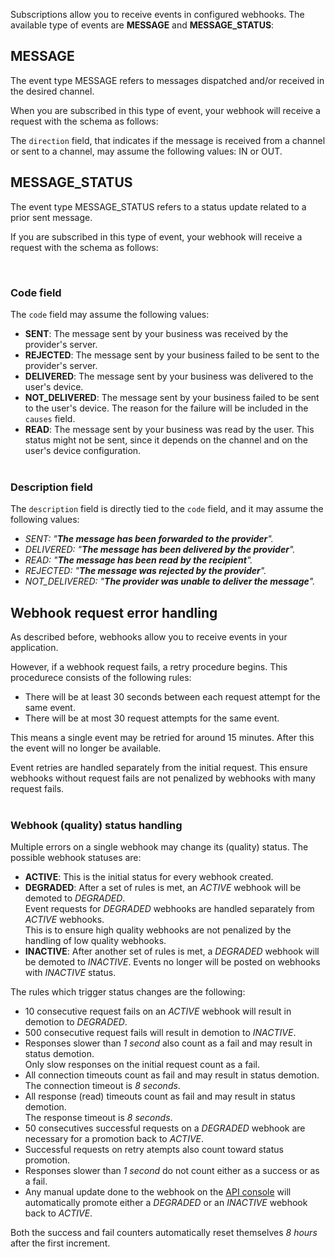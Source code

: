 Subscriptions allow you to receive events in configured webhooks. The available type of events are **MESSAGE** and **MESSAGE_STATUS**:

## MESSAGE

The event type MESSAGE refers to messages dispatched and/or received in the desired channel.

When you are subscribed in this type of event, your webhook will receive a request with the schema as follows:

<SchemaDefinition schemaRef="#/components/schemas/events.message-event" />

The <code>direction</code> field, that indicates if the message is received from a channel or sent to a channel, may assume the following values: IN or OUT.

## MESSAGE_STATUS

The event type MESSAGE_STATUS refers to a status update related to a prior sent message.

If you are subscribed in this type of event, your webhook will receive a request with the schema as follows:

<SchemaDefinition schemaRef="#/components/schemas/events.message-status-event" />
<br>

### Code field
The <code>code</code> field may assume the following values:
* **SENT**: The message sent by your business was received by the provider's server.
* **REJECTED**: The message sent by your business failed to be sent to the provider's server.
* **DELIVERED**: The message sent by your business was delivered to the user's device.
* **NOT_DELIVERED**: The message sent by your business failed to be sent to the user's device. The reason for the failure will be included in the <code>causes</code> field.
* **READ**: The message sent by your business was read by the user. This status might not be sent, since it depends on the channel and on the user's device configuration.
<br><br>

### Description field
The <code>description</code> field is directly tied to the <code>code</code> field, and it may assume the following values:
* *SENT: "**The message has been forwarded to the provider**".*
* *DELIVERED: "**The message has been delivered by the provider**".*
* *READ: "**The message has been read by the recipient**".*
* *REJECTED: "**The message was rejected by the provider**".*
* *NOT_DELIVERED: "**The provider was unable to deliver the message**".*


## Webhook request error handling
As described before, webhooks allow you to receive events in your application.

However, if a webhook request fails, a retry procedure begins. This procedurece consists of the following rules:
* There will be at least 30 seconds between each request attempt for the same event.
* There will be at most 30 request attempts for the same event.

This means a single event may be retried for around 15 minutes. After this the event will no longer be available.

Event retries are handled separately from the initial request. This ensure webhooks without request fails are not penalized by webhooks with many request fails.
<br/><br/>

### Webhook (quality) status handling
Multiple errors on a single webhook may change its (quality) status. The possible webhook statuses are:
* **ACTIVE**: This is the initial status for every webhook created.
* **DEGRADED**: After a set of rules is met, an *ACTIVE* webhook will be demoted to *DEGRADED*.
<br>Event requests for *DEGRADED* webhooks are handled separately from *ACTIVE* webhooks.
<br>This is to ensure high quality webhooks are not penalized by the handling of low quality webhooks.
* **INACTIVE**: After another set of rules is met, a *DEGRADED* webhook will be demoted to *INACTIVE*.
Events no longer will be posted on webhooks with *INACTIVE* status.

The rules which trigger status changes are the following:
* 10 consecutive request fails on an *ACTIVE* webhook will result in demotion to *DEGRADED*.
* 500 consecutive request fails will result in demotion to *INACTIVE*.
 * Responses slower than *1 second* also count as a fail and may result in status demotion.
<br>Only slow responses on the initial request count as a fail.
 * All connection timeouts count as fail and may result in status demotion.
<br>The connection timeout is *8 seconds*.
 * All response (read) timeouts count as fail and may result in status demotion.
<br>The response timeout is *8 seconds*.
* 50 consecutives successful requests on a *DEGRADED* webhook are necessary for a promotion back to *ACTIVE*.
 * Successful requests on retry atempts also count toward status promotion.
 * Responses slower than *1 second* do not count either as a success or as a fail.
* Any manual update done to the webhook on the [API console](https://app.zenvia.com/home/api) will automatically
promote either a *DEGRADED* or an *INACTIVE* webhook back to *ACTIVE*.

Both the success and fail counters automatically reset themselves *8 hours* after the first increment.
